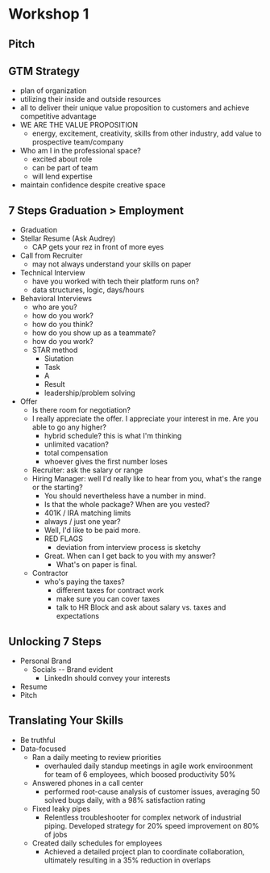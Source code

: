 # Workshop 1

## Pitch

## GTM Strategy
  - plan of organization
  - utilizing their inside and outside resources
  - all to deliver their unique value proposition to customers and achieve competitive advantage
  - WE ARE THE VALUE PROPOSITION
    - energy, excitement, creativity, skills from other industry, add value to prospective team/company
  - Who am I in the professional space?
    - excited about role
    - can be part of team
    - will lend expertise
  - maintain confidence despite creative space

## 7 Steps Graduation > Employment
  - Graduation
  - Stellar Resume (Ask Audrey)
    - CAP gets your rez in front of more eyes
  - Call from Recruiter
    - may not always understand your skills on paper
  - Technical Interview
    - have you worked with tech their platform runs on?
    - data structures, logic, days/hours
  - Behavioral Interviews
    - who are you?
    - how do you work?
    - how do you think?
    - how do you show up as a teammate?
    - how do you work?
    - STAR method
      - Siutation
      - Task
      - A
      - Result 
      - leadership/problem solving
  - Offer
    - Is there room for negotiation?
    - I really appreciate the offer. I appreciate your interest in me. Are you able to go any higher?
      - hybrid schedule? this is what I'm thinking
      - unlimited vacation?
      - total compensation
      - whoever gives the first number loses
    - Recruiter: ask the salary or range
    - Hiring Manager: well I'd really like to hear from you, what's the range or the starting?
      - You should nevertheless have a number in mind.
      - Is that the whole package? When are you vested?
      - 401K / IRA matching limits
      - always / just one year?
      - Well, I'd like to be paid more.
      - RED FLAGS
        - deviation from interview process is sketchy
      - Great. When can I get back to you with my answer?
        - What's on paper is final.
    - Contractor
      - who's paying the taxes?
        - different taxes for contract work
        - make sure you can cover taxes
        - talk to HR Block and ask about salary vs. taxes and expectations

## Unlocking 7 Steps
  - Personal Brand
    - Socials -- Brand evident
      - LinkedIn should convey your interests
  - Resume
  - Pitch

## Translating Your Skills
- Be truthful
- Data-focused
  - Ran a daily meeting to review priorities
    - overhauled daily standup meetings in agile work enviroonment for team of 6 employees, which boosed productivity 50%
  - Answered phones in a call center
    - performed root-cause analysis of customer issues, averaging 50 solved bugs daily, with a 98% satisfaction rating
  - Fixed leaky pipes
    - Relentless troubleshooter for complex network of industrial piping. Developed strategy for 20% speed improvement on 80% of jobs
  - Created daily schedules for employees
    - Achieved a detailed project plan to coordinate collaboration, ultimately resulting in a 35% reduction in overlaps
      